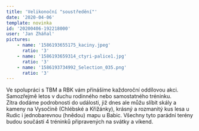 ```yaml
---
title: 'Velikonoční "soustředění"'
date: '2020-04-06'
template: novinka
id: '20200406-192218000'
user: 'Jan Zháňal'
pictures:
    - name: '1586193655175_kaciny.jpeg'
      ratio: '3'
    - name: '1586193659314_ctyri-palice1.jpg'
      ratio: '3'
    - name: '1586193734992_Selection_035.png'
      ratio: '3'
---
```

Ve spolupráci s TBM a RBK vám přínášíme každoroční oddílovou akci. Samozřejmě letos v duchu rodinného nebo samostatného tréninku.  
Zítra dodáme podrobnosti do události, již dnes ale můžu slíbit skály a kameny na Vysočině (Chlébské a Křižánky), krásný a rozmanitý kus lesa u Rudic i jednobarevnou (hnědou) mapu u Babic.
Všechny tyto parádní terény budou součástí 4 tréninků připravených na svátky a víkend.
